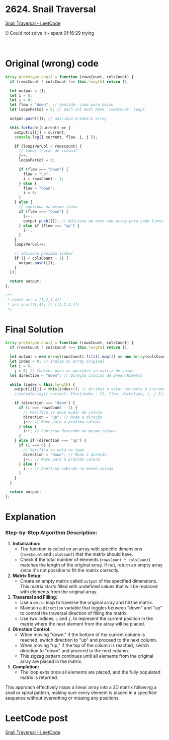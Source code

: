 # 2624. Snail Traversal

[Snail Traversal - LeetCode](https://leetcode.com/problems/snail-traversal/description/)

⏰ Could not solve it 💀 spent 01:16:29 trying

</br>

# Original (wrong) code

```jsx
Array.prototype.snail = function (rowsCount, colsCount) {
  if (rowsCount * colsCount !== this.length) return [];

  let output = [];
  let i = 0;
  let j = 0;
  let flow = "down"; // sentido: cima para baixo
  let loopsPerCol = 0; // each col must have `rowsCount` loops

  output.push([]); // adiciona primeiro array

  this.forEach((current) => {
    output[i][j] = current;
    console.log({ current, flow, i, j });

    if (loopsPerCol < rowsCount) {
      // vamos trocar de coluna?
      j++;
      loopsPerCol = 0;

      if (flow === "down") {
        flow = "up";
        i = rowsCount - 1;
      } else {
        flow = "down";
        i = 0;
      }
    } else {
      // continua na mesma linha
      if (flow === "down") {
        i++;
        output.push([]); // Adiciona um novo sub-array para cada linha
      } else if (flow === "up") {
        i--;
      }
    }
    loopsPerCol++;

    // adiciona proxima linha?
    if (j < colsCount - 1) {
      output.push([]);
    }
  });

  return output;
};

/**
 * const arr = [1,2,3,4];
 * arr.snail(1,4); // [[1,2,3,4]]
 */
```

# Final Solution

```jsx
Array.prototype.snail = function (rowsCount, colsCount) {
  if (rowsCount * colsCount !== this.length) return [];

  let output = new Array(rowsCount).fill().map(() => new Array(colsCount));
  let index = 0; // Índice no array original
  let i = 0,
    j = 0; // Índices para as posições na matriz de saída
  let direction = "down"; // Direção inicial de preenchimento

  while (index < this.length) {
    output[i][j] = this[index++]; // Atribui o valor corrente e incrementa o índice
    //console.log({ current: this[index - 1], flow: direction, i, j }); // Log atual do estado

    if (direction === "down") {
      if (i === rowsCount - 1) {
        // Verifica se deve mudar de coluna
        direction = "up"; // Muda a direção
        j++; // Move para a próxima coluna
      } else {
        i++; // Continua descendo na mesma coluna
      }
    } else if (direction === "up") {
      if (i === 0) {
        // Verifica se está no topo
        direction = "down"; // Muda a direção
        j++; // Move para a próxima coluna
      } else {
        i--; // Continua subindo na mesma coluna
      }
    }
  }

  return output;
};
```

# Explanation

### **Step-by-Step Algorithm Description:**

1. **Initialization:**
   - The function is called on an array with specific dimensions (`rowsCount` and `colsCount`) that the matrix should have.
   - Check if the total number of elements (`rowsCount * colsCount`) matches the length of the original array. If not, return an empty array since it's not possible to fill the matrix correctly.
2. **Matrix Setup:**
   - Create an empty matrix called `output` of the specified dimensions. This matrix starts filled with undefined values that will be replaced with elements from the original array.
3. **Traversal and Filling:**
   - Use a `while` loop to traverse the original array and fill the matrix.
   - Maintain a `direction` variable that toggles between "down" and "up" to control the traversal direction of filling the matrix.
   - Use two indices, `i` and `j`, to represent the current position in the matrix where the next element from the array will be placed.
4. **Direction Control:**
   - When moving "down," if the bottom of the current column is reached, switch direction to "up" and proceed to the next column.
   - When moving "up," if the top of the column is reached, switch direction to "down" and proceed to the next column.
   - This zigzag pattern continues until all elements from the original array are placed in the matrix.
5. **Completion:**
   - The loop exits once all elements are placed, and the fully populated matrix is returned.

This approach effectively maps a linear array into a 2D matrix following a snail or spiral pattern, making sure every element is placed in a specified sequence without overwriting or missing any positions.

# LeetCode post

[Snail Traversal - LeetCode](https://leetcode.com/problems/snail-traversal/solutions/5599734/snail-traversal-simple-beginner-friendly/)
